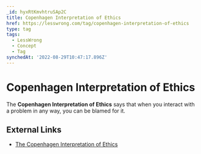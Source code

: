 ```yaml
---
_id: hyxRtKmvhtruSAp2C
title: Copenhagen Interpretation of Ethics
href: https://lesswrong.com/tag/copenhagen-interpretation-of-ethics
type: tag
tags:
  - LessWrong
  - Concept
  - Tag
synchedAt: '2022-08-29T10:47:17.896Z'
---
```

# Copenhagen Interpretation of Ethics

The **Copenhagen Interpretation of Ethics** says that when you interact with a problem in any way, you can be blamed for it.

## External Links

- [The Copenhagen Interpretation of Ethics](https://blog.jaibot.com/the-copenhagen-interpretation-of-ethics/)